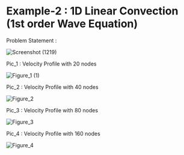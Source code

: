 # Example-2 : 1D Linear Convection (1st order Wave Equation)

Problem Statement :

![Screenshot (1219)](https://user-images.githubusercontent.com/68963724/122418205-ab93a480-cfa7-11eb-8833-9869cddea786.png)


Pic_1 : Velocity Profile with 20 nodes

![Figure_1 (1)](https://user-images.githubusercontent.com/68963724/122402250-ee9b4b00-cf9a-11eb-801f-3dfa5ff6c1e9.png)


Pic_2 : Velocity Profile with 40 nodes

![Figure_2](https://user-images.githubusercontent.com/68963724/122402270-f3f89580-cf9a-11eb-9027-73f5c6be9b3f.png)


Pic_3 : Velocity Profile with 80 nodes

![Figure_3](https://user-images.githubusercontent.com/68963724/122402296-fa870d00-cf9a-11eb-826f-93c21e1c5b6e.png)


Pic_4 : Velocity Profile with 160 nodes

![Figure_4](https://user-images.githubusercontent.com/68963724/122402330-01ae1b00-cf9b-11eb-85af-df9138e073d0.png)
